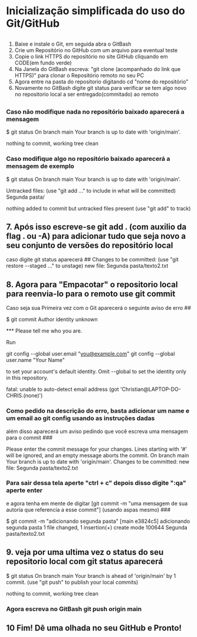# Inicialização simplificada do uso do Git/GitHub #
##

1.  Baixe e instale o Git, em seguida abra o GitBash
2.  Crie um Repositório no GitHub com um arquivo para eventual teste
3.  Copie o link HTTPS do repositório no site GitHub cliquando em CODE(em fundo verde)
4.  Na Janela do GitBash escreva: "git clone (acompanhado do link que HTTPS)" para clonar o Repositório remoto no seu PC
5.  Agora entre na pasta do repositorio digitando cd "nome do repositório"
6.  Novamente no GitBash digite git status para verificar se tem algo novo no repositorio local a ser entregado(commitado) ao remoto
##

### Caso não modifique nada no repositório baixado aparecerá a mensagem ###

$ git status
On branch main
Your branch is up to date with 'origin/main'.

nothing to commit, working tree clean

### Caso modifique algo no repositório baixado aparecerá a mensagem de exemplo ###

$ git status
On branch main
Your branch is up to date with 'origin/main'.

Untracked files:
  (use "git add <file>..." to include in what will be committed)
        Segunda pasta/

nothing added to commit but untracked files present (use "git add" to track)
  
## 7.  Após isso escreve-se git add . (com auxilio da flag . ou -A) para adicionar tudo que seja novo a seu conjunto de versões do repositório local
caso digite git status aparecerá ##
Changes to be committed:
  (use "git restore --staged <file>..." to unstage)
        new file:   Segunda pasta/texto2.txt


## 8.  Agora para "Empacotar" o repositorio local para reenvia-lo para o remoto use git commit
Caso seja sua Primeira vez com o Git aparecerá o seguinte aviso de erro ##

$ git commit
Author identity unknown

*** Please tell me who you are.

Run

  git config --global user.email "you@example.com"
  git config --global user.name "Your Name"

to set your account's default identity.
Omit --global to set the identity only in this repository.

fatal: unable to auto-detect email address (got 'Christian@LAPTOP-DO-CHRIS.(none)')

### Como pedido na descrição do erro, basta adicionar um name e um email ao git config usando as instruções dadas
além disso aparecerá um aviso pedindo que você escreva uma mensagem para o commit ###

Please enter the commit message for your changes. Lines starting
with '#' will be ignored, and an empty message aborts the commit.
On branch main
Your branch is up to date with 'origin/main'.
Changes to be committed:
       new file:   Segunda pasta/texto2.txt

### Para sair dessa tela aperte "ctrl + c" depois disso digite ":qa" aperte enter
e agora tenha em mente de digitar [git commit -m "uma mensagem de sua autoria que referencia a esse commit"] (usando aspas mesmo) ###

  $ git commit -m "adicionando segunda pasta"
[main e3824c5] adicionando segunda pasta
 1 file changed, 1 insertion(+)
 create mode 100644 Segunda pasta/texto2.txt
  
## 9. veja por uma ultima vez o status do seu repositorio local com git status aparecerá ##
$ git status
On branch main
Your branch is ahead of 'origin/main' by 1 commit.
  (use "git push" to publish your local commits)

nothing to commit, working tree clean

### Agora escreva no GitBash git push origin main ###
  
## 10 Fim! Dê uma olhada no seu GitHub e Pronto! ##

